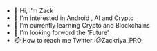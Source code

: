 - 👋 Hi, I’m Zack
- 👀 I’m interested in Android , AI and Crypto
- 🌱 I’m currently learning Crypto and Blockchains 
- 💞️ I’m looking forword the 'Future'
- 📫 How to reach me Twitter :@Zackriya_PRO

<!---
EngZack/EngZack is a ✨ special ✨ repository because its `README.md` (this file) appears on your GitHub profile.
You can click the Preview link to take a look at your changes.
--->
